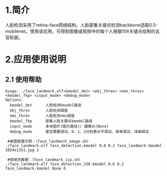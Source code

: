 # 1.简介

人脸检测采用了retina-face网络结构，人脸密集关键点检测backbone选取0.5-mobilenet。使用该应用，可得到图像或视频中的每个人根据106关键点绘制的五官轮廓。

# 2.应用使用说明

## 2.1 使用帮助

```
Usage: ./face_landmark.elf<kmodel_det> <obj_thres> <nms_thres> <kmodel_fkp> <input_mode> <debug_mode>
Options:
  kmodel_det      人脸检测kmodel路径
  obj_thres       人脸检测阈值
  nms_thres       人脸检测nms阈值
  kmodel_fkp      密集人脸关键点kmodel路径
  input_mode      本地图片(图片路径)/ 摄像头(None)
  debug_mode      是否需要调试，0、1、2分别表示不调试、简单调试、详细调试
 
 #单图推理示例：（face_landmark_image.sh）
./face_landmark.elf face_detection.kmodel 0.6 0.2 face_landmark.kmodel 1024x1331.jpg 2

 #视频流推理：（face_landmark_isp.sh）
./face_landmark.elf face_detection_320.kmodel 0.6 0.2 face_landmark.kmodel None 0
```



